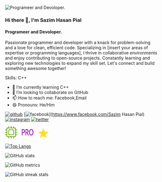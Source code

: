 ![Programeer and Devoloper.](https://scontent.fzyl2-2.fna.fbcdn.net/v/t39.30808-6/391623937_656721863236561_6956107632257213957_n.jpg?stp=dst-jpg_p600x600&_nc_cat=104&ccb=1-7&_nc_sid=783fdb&_nc_ohc=IKu-_qBXOtQAX_m-C1G&_nc_ht=scontent.fzyl2-2.fna&oh=00_AfB_YFBL_ZHIiIpqhzWHhuwFEVcDmM7bAJCX169HRxblJw&oe=65BE73A9)

### Hi there 👋, I'm Sazim Hasan Pial
#### Programeer and Devoloper.


Passionate programmer and developer with a knack for problem-solving and a love for clean, efficient code. Specializing in [insert your areas of expertise or programming languages], I thrive in collaborative environments and enjoy contributing to open-source projects. Constantly learning and exploring new technologies to expand my skill set. Let's connect and build something awesome together!

Skills: C++

- 🌱 I’m currently learning C++ 
- 👯 I’m looking to collaborate on GitHub 
- 📫 How to reach me: Facebook,Email 
- 😄 Pronouns: He/Him 


[<img src='https://cdn.jsdelivr.net/npm/simple-icons@3.0.1/icons/github.svg' alt='github' height='40'>](https://github.com/sazimhasanpial)  [<img src='https://cdn.jsdelivr.net/npm/simple-icons@3.0.1/icons/facebook.svg' alt='facebook' height='40'>](https://www.facebook.com/Sazim Hasan Pial)  [<img src='https://cdn.jsdelivr.net/npm/simple-icons@3.0.1/icons/instagram.svg' alt='instagram' height='40'>](https://www.instagram.com/pizza.khabo/)  [<img src='https://cdn.jsdelivr.net/npm/simple-icons@3.0.1/icons/twitter.svg' alt='twitter' height='40'>](https://twitter.com/Pialsazim)  

<a href='https://docs.github.com/en/developers'><img src='https://raw.githubusercontent.com/acervenky/animated-github-badges/master/assets/devbadge.gif' width='40' height='40'></a> <a href='https://github.com/pricing'><img src='https://raw.githubusercontent.com/acervenky/animated-github-badges/master/assets/pro.gif' width='40' height='40'></a> <a href='https://stars.github.com/'><img src='https://raw.githubusercontent.com/acervenky/animated-github-badges/master/assets/starbadge.gif' width='35' height='35'></a> 

[![Top Langs](https://github-readme-stats.vercel.app/api/top-langs/?username=sazimhasanpial)](https://github.com/anuraghazra/github-readme-stats)

![GitHub stats](https://github-readme-stats.vercel.app/api?username=sazimhasanpial&show_icons=true)  

![GitHub metrics](https://metrics.lecoq.io/sazimhasanpial)  

![GitHub streak stats](https://streak-stats.demolab.com/?user=sazimhasanpial)  

